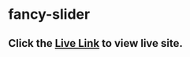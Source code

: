 # fancy-slider

## Click the [Live Link](https://ishtiak-ahmed.github.io/fancy-slider/) to view live site.
